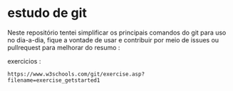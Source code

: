 # estudo de git

<p>Neste repositório tentei simplificar os principais comandos do git para uso no dia-a-dia, fique a vontade de usar e contribuir por meio de issues ou pullrequest para melhorar do resumo :</p>

exercicios :

    https://www.w3schools.com/git/exercise.asp?filename=exercise_getstarted1
